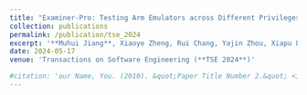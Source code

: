 ```yaml
---
title: "Examiner-Pro: Testing Arm Emulators across Different Privileges"
collection: publications
permalink: /publication/tse_2024
excerpt: '**Muhui Jiang**, Xiaoye Zheng, Rui Chang, Yajin Zhou, Xiapu Luo'
date: 2024-05-17
venue: 'Transactions on Software Engineering (**TSE 2024**)'

#citation: 'our Name, You. (2010). &quot;Paper Title Number 2.&quot; <i>Journal 1</i>. 1(2).'
---
```

